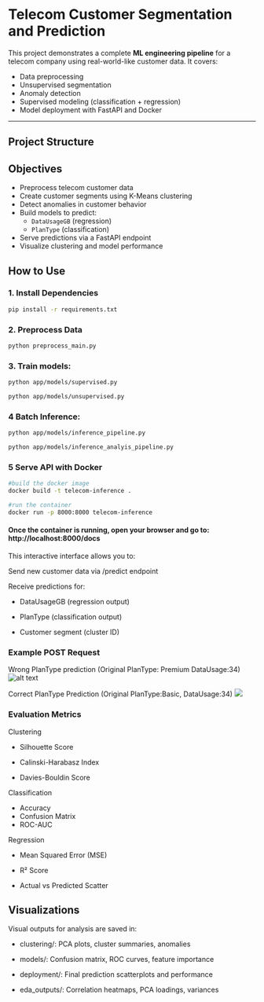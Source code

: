 # Telecom Customer Segmentation and Prediction

This project demonstrates a complete **ML engineering pipeline** for a telecom company using real-world-like customer data. It covers:

- Data preprocessing  
- Unsupervised segmentation  
- Anomaly detection  
- Supervised modeling (classification + regression)  
- Model deployment with FastAPI and Docker  



---

## Project Structure

## Objectives

- Preprocess telecom customer data
- Create customer segments using K-Means clustering
- Detect anomalies in customer behavior
- Build models to predict:
  - `DataUsageGB` (regression)
  - `PlanType` (classification)
- Serve predictions via a FastAPI endpoint
- Visualize clustering and model performance

## How to Use

### 1. Install Dependencies
```bash
pip install -r requirements.txt
````
### 2. Preprocess Data

```bash
python preprocess_main.py

````

### 3. Train models:

```bash
python app/models/supervised.py
````
```bash
python app/models/unsupervised.py
````
### 4 Batch Inference:

```bash
python app/models/inference_pipeline.py
````
```bash
python app/models/inference_analyis_pipeline.py
````

### 5 Serve API with Docker

```bash
#build the docker image 
docker build -t telecom-inference .
````
```bash
#run the container
docker run -p 8000:8000 telecom-inference
````


#### Once the container is running, open your browser and go to: http://localhost:8000/docs

This interactive interface allows you to:

Send new customer data via /predict endpoint

Receive predictions for:

- DataUsageGB (regression output)

- PlanType (classification output)

- Customer segment (cluster ID)

### Example POST Request

Wrong PlanType prediction (Original PlanType: Premium DataUsage:34)
![alt text](<images/Ekran Resmi 2025-07-08 12.29.04.png>)

Correct PlanType Prediction (Original PlanType:Basic, DataUsage:34)
![ ](<images/Ekran Resmi 2025-07-08 12.26.45.png>)

### Evaluation Metrics
Clustering
- Silhouette Score

- Calinski-Harabasz Index

- Davies-Bouldin Score

Classification
- Accuracy
- Confusion Matrix
- ROC-AUC

Regression
- Mean Squared Error (MSE)

- R² Score

- Actual vs Predicted Scatter

## Visualizations
Visual outputs for analysis are saved in:

- clustering/: PCA plots, cluster summaries, anomalies

- models/: Confusion matrix, ROC curves, feature importance

- deployment/: Final prediction scatterplots and performance

- eda_outputs/: Correlation heatmaps, PCA loadings, variances